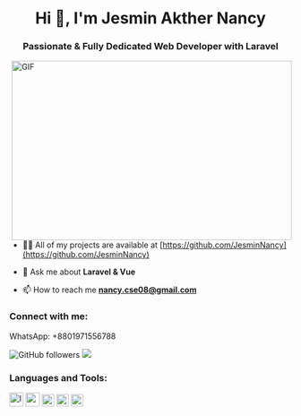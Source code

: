 <h1 align="center">Hi 👋, I'm Jesmin Akther Nancy</h1>
<h3 align="center">Passionate & Fully Dedicated Web Developer with Laravel</h3>
<img align="right" alt="GIF" src="https://media3.giphy.com/media/xT9IgzoKnwFNmISR8I/giphy.gif" width="500" height="320" />

- 👨‍💻 All of my projects are available at [https://github.com/JesminNancy](https://github.com/JesminNancy)

- 💬 Ask me about **Laravel & Vue**

- 📫 How to reach me **nancy.cse08@gmail.com**

<h3 align="left">Connect with me:</h3>
   WhatsApp: +8801971556788</p>

![GitHub followers](https://img.shields.io/github/followers/jesminnancy?logo=GitHub&style=for-the-badge)
<a href="https://www.linkedin.com/in/jesminnancy/">
    <img src="https://img.shields.io/badge/linkedin-%230077B5.svg?&style=for-the-badge&logo=linkedin&logoColor=white" />
</a>
### Languages and Tools:
<p align="left">
<img src="https://upload.wikimedia.org/wikipedia/commons/9/9a/Laravel.svg" alt="laravel" width="25" height="25"/>
<img src="https://vuejs.org/" alt="vuejs" width="25" height="25"/>
<img src="https://www.vectorlogo.zone/logos/android/android-icon.svg" alt="android" width="22" height="22"/>
<img src="https://www.vectorlogo.zone/logos/apple/apple-icon.svg" alt="iOS" width="22" height="22"/>
<img src="https://www.vectorlogo.zone/logos/git-scm/git-scm-icon.svg" alt="git" width="22" height="22"/> 
</p>
